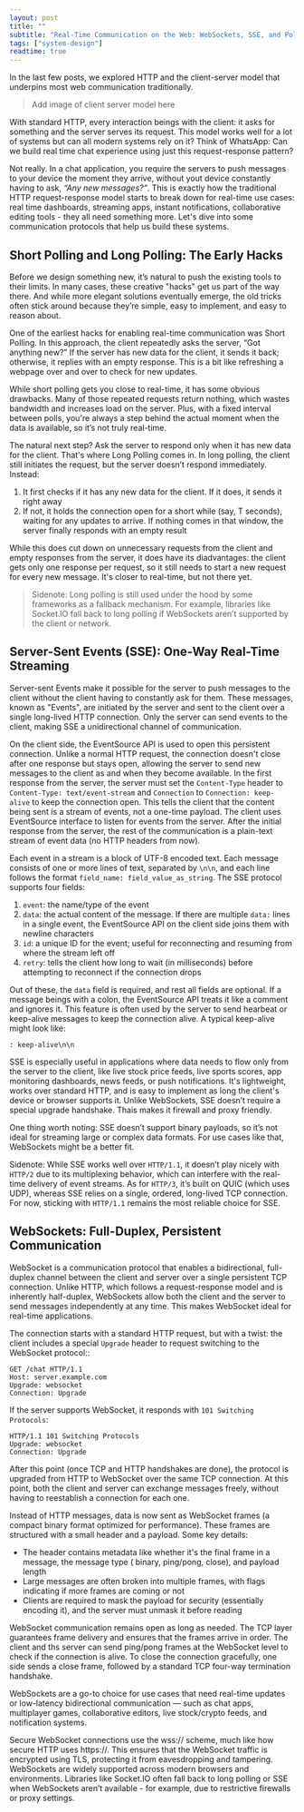 ```yaml
---
layout: post
title: ""
subtitle: "Real-Time Communication on the Web: WebSockets, SSE, and Polling Explained"
tags: ["system-design"]
readtime: true
---
```


In the last few posts, we explored HTTP and the client-server model that underpins most web communication traditionally.

> Add image of client server model here

With standard HTTP, every interaction beings with the client: it asks for something and the server serves its request. This model works well for a lot of systems but can all modern systems rely on it? Think of WhatsApp: Can we build real time chat experience using just this request-response pattern? 


Not really. In a chat application, you require the servers to push messages to your device the moment they arrive, without yout device constantly having to ask, *“Any new messages?”*. This is exactly how the traditional HTTP request-response model starts to break down for real-time use cases: real time dashboards, streaming apps, instant notifications, collaborative editing tools - they all need something more. Let's dive into some communication protocols that help us build these systems.

## Short Polling and Long Polling: The Early Hacks

Before we design something new, it’s natural to push the existing tools to their limits. In many cases, these creative "hacks" get us part of the way there. And while more elegant solutions eventually emerge, the old tricks often stick around because they’re simple, easy to implement, and easy to reason about.

One of the earliest hacks for enabling real-time communication was Short Polling. In this approach, the client repeatedly asks the server, “Got anything new?” If the server has new data for the client, it sends it back; otherwise, it replies with an empty response. This is a bit like refreshing a webpage over and over to check for new updates. 

While short polling gets you close to real-time, it has some obvious drawbacks. Many of those repeated requests return nothing, which wastes bandwidth and increases load on the server. Plus, with a fixed interval between polls, you're always a step behind the actual moment when the data is available, so it’s not truly real-time.

The natural next step? Ask the server to respond only when it has new data for the client. That's where Long Polling comes in. In long polling, the client still initiates the request, but the server doesn’t respond immediately. Instead:
1. It first checks if it has any new data for the client. If it does, it sends it right away
2. If not, it holds the connection open for a short while (say, T seconds), waiting for any updates to arrive. If nothing comes in that window, the server finally responds with an empty result

While this does cut down on unnecessary requests from the client and empty responses from the server, it does have its diadvantages: the client gets only one response per request, so it still needs to start a new request for every new message. It's closer to real-time, but not there yet.

> Sidenote: Long polling is still used under the hood by some frameworks as a fallback mechanism. For example, libraries like Socket.IO fall back to long polling if WebSockets aren’t supported by the client or network.

## Server-Sent Events (SSE): One-Way Real-Time Streaming

Server-sent Events make it possible for the server to push messages to the client without the client having to constantly ask for them. These messages, known as "Events", are initiated by the server and sent to the client over a single long-lived HTTP connection. Only the server can send events to the client, making SSE a unidirectional channel of communication.

On the client side, the EventSource API is used to open this persistent connection. Unlike a normal HTTP request, the connection doesn't close after one response but stays open, allowing the server to send new messages to the client as and when they become available. In the first response from the server, the server must set the `Content-Type` header to `Content-Type: text/event-stream` and `Connection` to `Connection: keep-alive` to keep the connection open. This tells the client that the content being sent is a stream of events, not a one-time payload. The client uses EventSource interface to listen for events from the server.  After the initial response from the server, the rest of the communication is a plain-text stream of event data (no HTTP headers from now).

Each event in a stream is a block of UTF-8 encoded text. Each message consists of one or more lines of text, separated by `\n\n`, and each line follows the format `field_name: field_value_as_string`. The SSE protocol supports four fields:
1. `event`: the name/type of the event
2. `data`: the actual content of the message. If there are multiple `data:` lines in a single event, the EventSource API on the client side joins them with newline characters
3. `id`: a unique ID for the event; useful for reconnecting and resuming from where the stream left off
4. `retry`: tells the client how long to wait (in milliseconds) before attempting to reconnect if the connection drops

Out of these, the `data` field is required, and rest all fields are optional. If a message beings with a colon, the EventSource API treats it like a comment and ignores it. This feature is often used by the server to send hearbeat or keep-alive messages to keep the connection alive. A typical keep-alive might look like:
```
: keep-alive\n\n
```

SSE is especially useful in applications where data needs to flow only from the server to the client, like live stock price feeds, live sports scores, app monitoring dashboards, news feeds, or push notifications. It's lightweight, works over standard HTTP, and is easy to implement as long the client's device or browser supports it. Unlike WebSockets, SSE doesn’t require a special upgrade handshake. Thais makes it firewall and proxy friendly. 

One thing worth noting: SSE doesn’t support binary payloads, so it’s not ideal for streaming large or complex data formats. For use cases like that, WebSockets might be a better fit.

Sidenote: While SSE works well over `HTTP/1.1`, it doesn’t play nicely with `HTTP/2` due to its multiplexing behavior, which can interfere with the real-time delivery of event streams. As for `HTTP/3`, it’s built on QUIC (which uses UDP), whereas SSE relies on a single, ordered, long-lived TCP connection. For now, sticking with `HTTP/1.1` remains the most reliable choice for SSE.

## WebSockets: Full-Duplex, Persistent Communication

WebSocket is a communication protocol that enables a bidirectional, full-duplex channel between the client and server over a single persistent TCP connection. Unlike HTTP, which follows a request-response model and is inherently half-duplex, WebSockets allow both the client and the server to send messages independently at any time. This makes WebSocket ideal for real-time applications.

The connection starts with a standard HTTP request, but with a twist: the client includes a special `Upgrade` header to request switching to the WebSocket protocol::
```
GET /chat HTTP/1.1
Host: server.example.com
Upgrade: websocket
Connection: Upgrade
```

If the server supports WebSocket, it responds with `101 Switching Protocols`:
```
HTTP/1.1 101 Switching Protocols
Upgrade: websocket
Connection: Upgrade
```

After this point (once TCP and HTTP handshakes are done), the protocol is upgraded from HTTP to WebSocket over the same TCP connection. At this point, both the client and server can exchange messages freely, without having to reestablish a connection for each one.

Instead of HTTP messages, data is now sent as WebSocket frames (a compact binary format optimized for performance). These frames are structured with a small header and a payload. Some key details:
- The header contains metadata like whether it's the final frame in a message, the message type ( binary, ping/pong, close), and payload length
- Large messages are often broken into multiple frames, with flags indicating if more frames are coming or not
- Clients are required to mask the payload for security (essentially encoding it), and the server must unmask it before reading

WebSocket communication remains open as long as needed. The TCP layer guarantees frame delivery and ensures that the frames arrive in order. The client and ths server can send ping/pong frames at the WebSocket level to check if the connection is alive. To close the connection gracefully, one side sends a close frame, followed by a standard TCP four-way termination handshake.

WebSockets are a go-to choice for use cases that need real-time updates or low-latency bidirectional communication — such as chat apps, multiplayer games, collaborative editors, live stock/crypto feeds, and notification systems.

Secure WebSocket connections use the wss:// scheme, much like how secure HTTP uses https://. This ensures that the WebSocket traffic is encrypted using TLS, protecting it from eavesdropping and tampering. WebSockets are widely supported across modern browsers and environments. Libraries like Socket.IO often fall back to long polling or SSE when WebSockets aren’t available - for example, due to restrictive firewalls or proxy settings.
